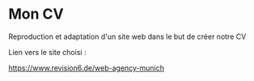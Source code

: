 # Mon CV

Reproduction et adaptation d'un site web dans le but de créer notre CV

Lien vers le site choisi :

https://www.revision6.de/web-agency-munich
